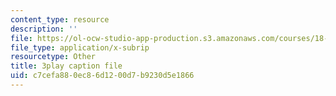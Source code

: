 ```yaml
---
content_type: resource
description: ''
file: https://ol-ocw-studio-app-production.s3.amazonaws.com/courses/18-02sc-multivariable-calculus-fall-2010/c7cefa880ec86d1200d7b9230d5e1866_lCKxeRiBdjQ.srt
file_type: application/x-subrip
resourcetype: Other
title: 3play caption file
uid: c7cefa88-0ec8-6d12-00d7-b9230d5e1866
---
```

